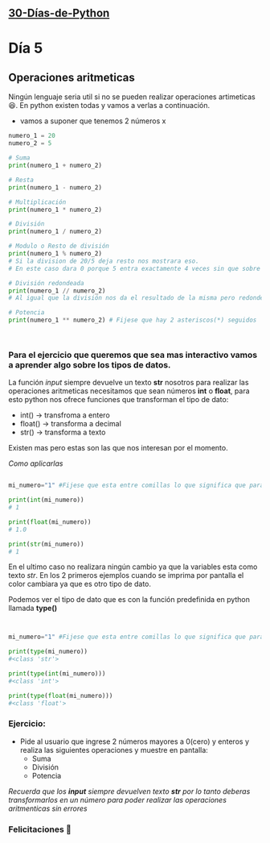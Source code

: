 ## [30-Días-de-Python](./..)

# Día 5

## Operaciones aritmeticas

Ningún lenguaje seria util si no se pueden realizar operaciones artimeticas 😆.
En python existen todas y vamos a verlas a continuación.

- vamos a suponer que tenemos 2 números x

```python
numero_1 = 20
numero_2 = 5

# Suma
print(numero_1 + numero_2)

# Resta
print(numero_1 - numero_2)

# Multiplicación
print(numero_1 * numero_2)

# División
print(numero_1 / numero_2)

# Modulo o Resto de división
print(numero_1 % numero_2)
# Si la division de 20/5 deja resto nos mostrara eso.
# En este caso dara 0 porque 5 entra exactamente 4 veces sin que sobre nada.

# División redondeada
print(numero_1 // numero_2)
# Al igual que la división nos da el resultado de la misma pero redondea si hay decimales al valor mas proximo.

# Potencia
print(numero_1 ** numero_2) # Fijese que hay 2 asteriscos(*) seguidos




```

### Para el ejercicio que queremos que sea mas interactivo vamos a aprender algo sobre los tipos de datos.

La función _input_ siempre devuelve un texto **str** nosotros para realizar las operaciones aritmeticas
necesitamos que sean números **int** o **float**, para esto python nos ofrece funciones que transforman el tipo de dato:

- int() -> transfroma a entero
- float() -> transforma a decimal
- str() -> transforma a texto

Existen mas pero estas son las que nos interesan por el momento.

_Como aplicarlas_

```python

mi_numero="1" #Fijese que esta entre comillas lo que significa que para python es un texto no un número

print(int(mi_numero))
# 1

print(float(mi_numero))
# 1.0

print(str(mi_numero))
# 1


```

En el ultimo caso no realizara ningún cambio ya que la variables esta como texto _str_.
En los 2 primeros ejemplos cuando se imprima por pantalla el color cambiara ya que es otro tipo de dato.

Podemos ver el tipo de dato que es con la función predefinida en python llamada **type()**

```python


mi_numero="1" #Fijese que esta entre comillas lo que significa que para python es un texto no un número

print(type(mi_numero))
#<class 'str'>

print(type(int(mi_numero)))
#<class 'int'>

print(type(float(mi_numero)))
#<class 'float'>

```

### Ejercicio:

- Pide al usuario que ingrese 2 números mayores a 0(cero) y enteros y realiza las siguientes operaciones y muestre en pantalla:
  - Suma
  - División
  - Potencia

_Recuerda que los **input** siempre devuelven texto **str** por lo tanto deberas transformarlos en un número para poder realizar las operaciones aritmenticas sin errores_

### Felicitaciones 🎊
